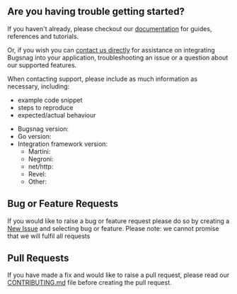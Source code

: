 ## Are you having trouble getting started?
If you haven't already, please checkout our [documentation](https://docs.bugsnag.com/platforms/go/) for guides, references and tutorials.

Or, if you wish you can [contact us directly](mailto:support@bugsnag.com) for assistance on integrating Bugsnag into your application, troubleshooting an issue or a question about our supported features.

When contacting support, please include as much information as necessary, including:

- example code snippet
- steps to reproduce
- expected/actual behaviour 

* Bugsnag version:
* Go version:
* Integration framework version:
    * Martini:
    * Negroni:
    * net/http:
    * Revel:
    * Other:

## Bug or Feature Requests
If you would like to raise a bug or feature request please do so by creating a [New Issue](https://github.com/bugsnag/bugsnag-go/issues/new/choose) and selecting bug or feature.
Please note: we cannot promise that we will fulfil all requests

## Pull Requests
If you have made a fix and would like to raise a pull request, please read our [CONTRIBUTING.md](../CONTRIBUTING.md) file before creating the pull request.
